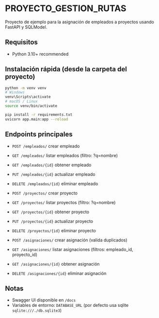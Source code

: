 # PROYECTO_GESTION_RUTAS

Proyecto de ejemplo para la asignación de empleados a proyectos usando FastAPI y SQLModel.

## Requisitos
- Python 3.10+ recommended

## Instalación rápida (desde la carpeta del proyecto)
```bash
python -m venv venv
# Windows
venv\Scripts\activate
# macOS / Linux
source venv/bin/activate

pip install -r requirements.txt
uvicorn app.main:app --reload
```

## Endpoints principales
- `POST /empleados/` crear empleado
- `GET /empleados/` listar empleados (filtro: ?q=nombre)
- `GET /empleados/{id}` obtener empleado
- `PUT /empleados/{id}` actualizar empleado
- `DELETE /empleados/{id}` eliminar empleado

- `POST /proyectos/` crear proyecto
- `GET /proyectos/` listar proyectos (filtro: ?q=nombre)
- `GET /proyectos/{id}` obtener proyecto
- `PUT /proyectos/{id}` actualizar proyecto
- `DELETE /proyectos/{id}` eliminar proyecto

- `POST /asignaciones/` crear asignación (valida duplicados)
- `GET /asignaciones/` listar asignaciones (filtros: empleado_id, proyecto_id)
- `GET /asignaciones/{id}` obtener asignación
- `DELETE /asignaciones/{id}` eliminar asignación

## Notas
- Swagger UI disponible en `/docs`
- Variables de entorno: `DATABASE_URL` (por defecto usa sqlite `sqlite:///./db.sqlite3`)